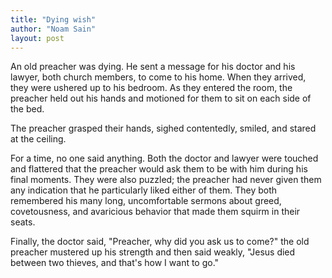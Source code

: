 ```yaml
---
title: "Dying wish"
author: "Noam Sain"
layout: post
---
```


An old preacher was dying. He sent a message for his doctor and his lawyer, both church members, to come to his home. When they arrived, they were ushered up to his bedroom. As they entered the room, the preacher held out his hands and motioned for them to sit on each side of the bed.

The preacher grasped their hands, sighed contentedly, smiled, and stared at the ceiling.

For a time, no one said anything. Both the doctor and lawyer were touched and flattered that the preacher would ask them to be with him during his final moments. They were also puzzled; the preacher had never given them any indication that he particularly liked either of them. They both remembered his many long, uncomfortable sermons about greed, covetousness, and avaricious behavior that made them squirm in their seats.

Finally, the doctor said, "Preacher, why did you ask us to come?" the old preacher mustered up his strength and then said weakly, "Jesus died between two thieves, and that's how I want to go."